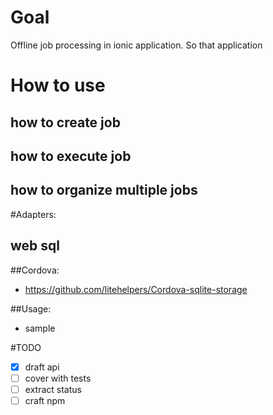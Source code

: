 # Goal
Offline job processing in ionic application. So that application

# How to use

## how to create job
## how to execute job

## how to organize multiple jobs

#Adapters:

## web sql

##Cordova:
- https://github.com/litehelpers/Cordova-sqlite-storage

##Usage:
- sample

#TODO
- [x] draft api
- [ ] cover with tests
- [ ] extract status
- [ ] craft npm
